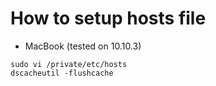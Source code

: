# How to setup hosts file

  * MacBook (tested on 10.10.3)
```
sudo vi /private/etc/hosts
dscacheutil -flushcache
```

